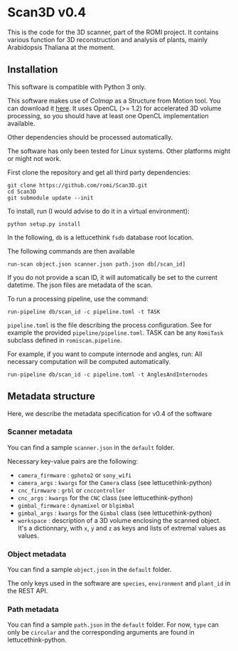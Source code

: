 # Scan3D v0.4

This is the code for the 3D scanner, part of the ROMI project. It contains
various function for 3D reconstruction and analysis of plants, mainly
Arabidopsis Thaliana at the moment.

## Installation

This software is compatible with Python 3 only.

This software makes use of *Colmap* as a Structure from Motion tool. You can download
it [here](https://colmap.github.io/). It uses OpenCL (>= 1.2) for accelerated 3D volume
processing, so you should have at least one OpenCL implementation available.

Other dependencies should be processed automatically.

The software has only been tested for Linux systems. Other platforms might or might not work.

First clone the repository and get all third party dependencies:

```
git clone https://github.com/romi/Scan3D.git
cd Scan3D
git submodule update --init
```

To install, run (I would advise to do it in a virtual environment):

```
python setup.py install
```

In the following, `db` is a lettucethink `fsdb` database root location.

The following commands are then available
```
run-scan object.json scanner.json path.json db[/scan_id]
```
If you do not provide a scan ID, it will automatically be set to the current datetime.
The json files are metadata of the scan.

To run a processing pipeline, use the command:

```
run-pipeline db/scan_id -c pipeline.toml -t TASK
```

`pipeline.toml` is the file describing the process configuration. See for example
the provided `pipeline/pipeline.toml`.
TASK can be any `RomiTask` subclass defined in `romiscan.pipeline`.

For example, if you want to compute internode and angles, run:
All necessary computation will be computed automatically.

```
run-pipeline db/scan_id -c pipeline.toml -t AnglesAndInternodes
```

## Metadata structure

Here, we describe the metadata specification for v0.4 of the software

### Scanner metadata

You can find a sample `scanner.json` in the `default` folder.

Necessary key-value pairs are the following:

* `camera_firmware` : `gphoto2` or `sony_wifi`
* `camera_args` : `kwargs` for the `Camera` class (see lettucethink-python)
* `cnc_firmware` : `grbl` or `cnccontroller`
* `cnc_args` : `kwargs` for the `CNC` class (see lettucethink-python)
* `gimbal_firmware` : `dynamixel` or `blgimbal`
* `gimbal_args` : `kwargs` for the `Gimbal` class (see lettucethink-python)
* `workspace` : description of a 3D volume enclosing the scanned object.
 	It's a dictionnary, with `x`, `y` and `z` as keys and lists of extremal values as values.
 
### Object metadata

You can find a sample `object.json` in the `default` folder.

The only keys used in the software are `species`, `environment` and `plant_id` in the REST API.

### Path metadata

You can find a sample `path.json` in the `default` folder.
For now, `type` can only be `circular` and the corresponding arguments are found
in lettucethink-python.

